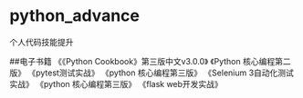 # python_advance
个人代码技能提升

##电子书籍
《《Python Cookbook》第三版中文v3.0.0》
《Python 核心编程第二版》
《pytest测试实战》
《python 核心编程第三版》
《Selenium 3自动化测试实战》
《python 核心编程第三版》
《flask web开发实战》

